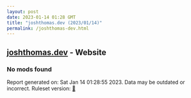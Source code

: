 ```yaml
---
layout: post
date: 2023-01-14 01:28 GMT
title: "joshthomas.dev (2023/01/14)"
permalink: /joshthomas-dev.html
---
```


## [joshthomas.dev](https://joshthomas.dev) - Website

### No mods found

Report generated on: Sat Jan 14 01:28:55 2023. Data may be outdated or incorrect.
Ruleset version: [🧁](/version-cupcake)
